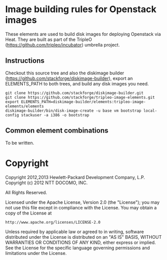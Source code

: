 Image building rules for Openstack images
=========================================

These elements are used to build disk images for deploying Openstack via Heat.
They are built as part of the TripleO (https://github.com/tripleo/incubator)
umbrella project.

Instructions
------------

Checkout this source tree and also the diskimage builder
(https://github.com/stackforge/diskimage-builder), export an ELEMENTS\_PATH
to both trees, and build any disk images you need.

	git clone https://github.com/stackforge/diskimage-builder.git
	git clone https://github.com/stackforge/tripleo-image-elements.git
	export ELEMENTS_PATH=diskimage-builder/elements:tripleo-image-elements/elements
	diskimage-builder/bin/disk-image-create -u base vm bootstrap local-config stackuser -a i386 -o bootstrap

Common element combinations
---------------------------

To be written.

Copyright
=========

Copyright 2012,2013 Hewlett-Packard Development Company, L.P.
Copyright (c) 2012 NTT DOCOMO, INC. 

All Rights Reserved.

Licensed under the Apache License, Version 2.0 (the "License"); you may
not use this file except in compliance with the License. You may obtain
a copy of the License at

    http://www.apache.org/licenses/LICENSE-2.0

Unless required by applicable law or agreed to in writing, software
distributed under the License is distributed on an "AS IS" BASIS, WITHOUT
WARRANTIES OR CONDITIONS OF ANY KIND, either express or implied. See the
License for the specific language governing permissions and limitations
under the License.
